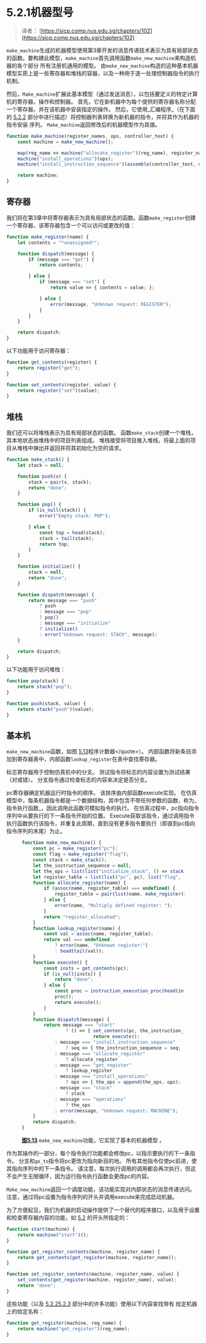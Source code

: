 # 5.2.1机器型号

> 译者： [https://sicp.comp.nus.edu.sg/chapters/102](https://sicp.comp.nus.edu.sg/chapters/102)

`make_machine`生成的机器模型使用第3章开发的消息传递技术表示为具有局部状态的函数。要构建此模型，`make_machine`首先调用函数`make_new_machine`来构造机器的各个部分 所有注册机通用的模型。 由`make_new_machine`构造的这种基本机器模型实质上是一些寄存器和堆栈的容器，以及一种用于逐一处理控制器指令的执行机制。

然后，`Make_machine`扩展此基本模型（通过发送消息），以包括要定义的特定计算机的寄存器，操作和控制器。 首先，它在新机器中为每个提供的寄存器名称分配一个寄存器，并在该机器中安装指定的操作。 然后，它使用_汇编程序_（在下面的 [5.2.2](103) 部分中进行描述）将控制器列表转换为新机器的指令，并将其作为机器的指令安装 序列。 `Make_machine`返回修改后的机器模型作为其值。

```js
function make_machine(register_names, ops, controller_text) {
    const machine = make_new_machine();

    map(reg_name => machine("allocate_register")(reg_name), register_names);
    machine("install_operations")(ops);
    machine("install_instruction_sequence")(assemble(controller_text, machine));

    return machine;
}
```

## 寄存器

我们将在第3章中将寄存器表示为具有局部状态的函数。函数`make_register`创建一个寄存器，该寄存器包含一个可以访问或更改的值：

```js
function make_register(name) {
    let contents = "*unassigned*";

    function dispatch(message) {
        if (message === "get") {
            return contents;

        } else {
            if (message === "set") {
                return value => { contents = value; };

            } else {
                error(message, "Unknown request: REGISTER");
            }
        }
    }

    return dispatch;
}
```

以下功能用于访问寄存器：

```js
function get_contents(register) {
    return register("get");
}

function set_contents(register, value) {
    return register("set")(value);
}
```

## 堆栈

我们还可以将堆栈表示为具有局部状态的函数。 函数`make_stack`创建一个堆栈，其本地状态由堆栈中的项目列表组成。 堆栈接受将项目推入堆栈，将最上面的项目从堆栈中弹出并返回并将其初始化为空的请求。

```js
function make_stack() {
    let stack = null;

    function push(x) { 
        stack = pair(x, stack); 
        return "done";
    }

    function pop() {
        if (is_null(stack)) {
            error("Empty stack: POP");

        } else {
            const top = head(stack);
            stack = tail(stack);
            return top;
        }
    }

    function initialize() {
        stack = null;
        return "done";
    }

    function dispatch(message) {
        return message === "push"
            ? push
            : message === "pop"
            ? pop()
            : message === "initialize"
            ? initialize()
            : error("Unknown request: STACK", message);
    }

    return dispatch;
}
```

以下功能用于访问堆栈：

```js
function pop(stack) {
    return stack("pop");
}

function push(stack, value) {
    return stack("push")(value);
}
```

## 基本机

`make_new_machine`函数，如图 [5.13](102#fig_5.13)程序计数器&lt;/quote&gt;）。 内部函数将新条目添加到寄存器表中，内部函数`lookup_register`在表中查找寄存器。

标志寄存器用于控制仿真机中的分支。 测试指令将标志的内容设置为测试结果（对或错）。 分支指令通过检查标志的内容来决定是否分支。

pc寄存器确定机器运行时指令的顺序。 该排序由内部函数execute实现。 在仿真模型中，每条机器指令都是一个数据结构，其中包含不带任何参数的函数，称为_指令执行函数_，因此调用此函数可模拟指令的执行。 在仿真过程中，pc指向指令序列中从要执行的下一条指令开始的位置。 Execute获取该指令，通过调用指令执行函数执行该指令，并重复此周期，直到没有更多指令要执行（即直到pc指向指令序列的末尾）为止。

<figure>

```js
function make_new_machine() {
    const pc = make_register("pc");
    const flag = make_register("flag");
    const stack = make_stack();
    let the_instruction_sequence = null;
    let the_ops = list(list("initialize_stack", () => stack("initialize")));
    let register_table = list(list("pc", pc), list("flag", flag));
    function allocate_register(name) {
        if (assoc(name, register_table) === undefined) {
            register_table = pair(list(name, make_register(name)), register_table);
        } else {
            error(name, "Multiply defined register: ");
        }
        return "register_allocated";
    }
    function lookup_register(name) {
        const val = assoc(name, register_table);
        return val === undefined
            ? error(name, "Unknown register:")
            : head(tail(val));
    }
    function execute() {
        const insts = get_contents(pc);
        if (is_null(insts)) {
            return "done";
        } else {
            const proc = instruction_execution_proc(head(insts)); 
            proc(); 
            return execute();
        }
    }
    function dispatch(message) {
        return message === "start"
                ? () => { set_contents(pc, the_instruction_sequence);
                          return execute();                          }
            : message === "install_instruction_sequence"
                ? seq => { the_instruction_sequence = seq; }
            : message === "allocate_register"
                ? allocate_register
            : message === "get_register"
                ? lookup_register
            : message === "install_operations"
                ? ops => { the_ops = append(the_ops, ops); }
            : message === "stack"
                ? stack
            : message === "operations"
                ? the_ops
            : error(message, "Unknown request: MACHINE");
    }
    return dispatch;
}
```

**[图5.13](102#fig_5.13)** `make_new_machine`功能，它实现了基本的机器模型 。</figure>

作为其操作的一部分，每个指令执行功能都会修改pc，以指示要执行的下一条指令。 分支和`go_to`指令将pc更改为指向新目的地。 所有其他指令仅使pc前进，使其指向序列中的下一条指令。 请注意，每次执行调用的调用都会再次执行，但这不会产生无限循环，因为运行指令执行函数会更改pc的内容。

`Make_new_machine`返回一个调度功能，该功能实现对内部状态的消息传递访问。 注意，通过将pc设置为指令序列的开头并调用execute来完成启动机器。

为了方便起见，我们为机器的启动操作提供了一个替代的程序接口，以及用于设置和检查寄存器内容的功能，如 [5.2](101) 的开头所指定的：

```js
function start(machine) {
    return machine("start")();
}

function get_register_contents(machine, register_name) {
    return get_contents(get_register(machine, register_name));
}

function set_register_contents(machine, register_name, value) {
    set_contents(get_register(machine, register_name), value);
    return "done";
}
```

这些功能（以及 [5.2.2](103)[5.2.3](104) 部分中的许多功能）使用以下内容查找带有 给定机器上的给定名称：

```js
function get_register(machine, reg_name) {
    return machine("get_register")(reg_name);
}
```